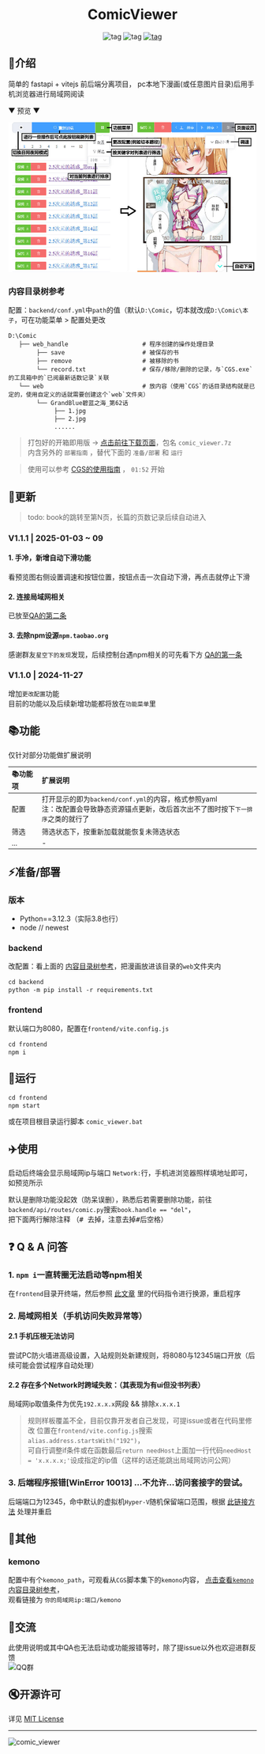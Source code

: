 <div align="center">
  <h1 id="koishi">ComicViewer</h1>
  <img src="https://img.shields.io/badge/-3.12%2B-brightgreen.svg?logo=python" alt="tag">
  <img src="https://img.shields.io/badge/By-Fastapi_&_vitejs-blue.svg?colorA=abcdef" alt="tag">
  <a href="https://github.com/jasoneri/comic_viewer/releases" target="_blank">
     <img src="https://img.shields.io/github/downloads/jasoneri/comic_viewer/total?style=social&logo=github" alt="tag">
  </a>
</div>

## 📑介绍

简单的 fastapi + vitejs 前后端分离项目， pc本地下漫画(或任意图片目录)后用手机浏览器进行局域网阅读

▼ 预览 ▼

![comic_viewer.jpg](doc/assets/comic_viewer.jpg)

### 内容目录树参考

配置：`backend/conf.yml`中`path`的值（默认`D:\Comic`，切本就改成`D:\Comic\本子`，可在功能菜单 > 配置处更改

```shell
D:\Comic                              
   ├── web_handle                     # 程序创建的操作处理目录
        ├── save                      # 被保存的书
        ├── remove                    # 被移除的书
        └── record.txt                # 保存/移除/删除的记录，与`CGS.exe`的工具箱中的`已阅最新话数记录`关联
   └── web                            # 放内容（使用`CGS`的话目录结构就是已定的，使用自定义的话就需要创建这个`web`文件夹）
        └── GrandBlue碧蓝之海_第62话
             ├── 1.jpg
             ├── 2.jpg
             ......
```

> 打包好的开箱即用版 → [点击前往下载页面](https://github.com/jasoneri/comic_viewer/releases)，包名 `comic_viewer.7z`<br>
> 内含另外的 `部署指南` ，替代下面的 `准备/部署` 和 `运行`

> 使用可以参考 [CGS的使用指南](https://www.veed.io/view/zh-CN/688ae765-2bfb-4deb-9495-32b24a273373?panel=comments) ，
> `01:52` 开始

## 📢更新

> todo: book的跳转至第N页，长篇的页数记录后续自动进入

### V1.1.1 | 2025-01-03 ~ 09

#### 1. 手冷，新增自动下滑功能

看预览图右侧设置调速和按钮位置，按钮点击一次自动下滑，再点击就停止下滑

#### 2. 连接局域网相关

已放至[QA的第二条](#-q--a-问答)

#### 3. 去除npm设源`npm.taobao.org`

感谢群友`星空下的发现`发现，后续控制台遇npm相关的可先看下方 [QA的第一条](#-q--a-问答)

### V1.1.0 | 2024-11-27

增加`更改配置`功能  
目前的功能以及后续新增功能都将放在`功能菜单`里

## 📚功能

仅针对部分功能做扩展说明

| 📚功能项 | 扩展说明                                                                              | 
|:------|:----------------------------------------------------------------------------------|
| 配置    | 打开显示的即为`backend/conf.yml`的内容，格式参照yaml<br>注：改配置会导致静态资源锚点更新，改后首次出不了图时按下`下一排序`之类的就行了 |
| 筛选    | 筛选状态下，按重新加载就能恢复未筛选状态                                                              |
| ...   | -                                                                                 |

## ⚡️准备/部署

### 版本

+ Python==3.12.3（实际3.8也行）
+ node  // newest

### backend

改配置：看上面的 [内容目录树参考](#内容目录树参考)，把漫画放进该目录的`web`文件夹内

```shell
cd backend
python -m pip install -r requirements.txt
```

### frontend

默认端口为8080，配置在`frontend/vite.config.js`

```shell
cd frontend
npm i
```

## 🚀运行

```shell
cd frontend
npm start
```

或在项目根目录运行脚本 `comic_viewer.bat`

## ✈️使用

启动后终端会显示局域网ip与端口 `Network:`行，手机进浏览器照样填地址即可，如预览所示

默认是删除功能没起效（防呆误删），熟悉后若需要删除功能，前往`backend/api/routes/comic.py`搜索`book.handle == "del"`，  
把下面两行解除注释 （<kbd># </kbd>去掉，注意去掉<kbd>#</kbd>后空格）

## ❓ Q & A 问答

### 1. `npm i`一直转圈无法启动等npm相关

在`frontend`目录开终端，然后参照 [此文章](https://blog.csdn.net/qq_43940789/article/details/131449710) 里的代码指令进行换源，重启程序

### 2. 局域网相关（手机访问失败异常等）

#### 2.1 手机压根无法访问

尝试PC防火墙进高级设置，入站规则处新建规则，将8080与12345端口开放（后续可能会尝试程序自动处理）

#### 2.2 存在多个Network时跨域失败：（其表现为有ui但没书列表）

局域网ip取值条件为优先`192.x.x.x`网段 && 排除`x.x.x.1`
> 规则样板覆盖不全，目前仅靠开发者自己发现，可提issue或者在代码里修改 位置在`frontend/vite.config.js`搜索`alias.address.startsWith("192")`，  
> 可自行调整if条件或在函数最后`return needHost`上面加一行代码`needHost = 'x.x.x.x;'`设成指定的ip值（这样的话还能跳出局域网访问公网）

### 3. 后端程序报错[WinError 10013] ...不允许...访问套接字的尝试。
后端端口为12345，命中默认的虚拟机`Hyper-V`随机保留端口范围，根据 [此链接方法](https://zhaoji.wang/solve-the-problem-of-windows-10-ports-being-randomly-reserved-occupied-by-hyper-v/) 处理并重启

## 🔰其他

### kemono

配置中有个`kemono_path`，可观看从`CGS`脚本集下的`kemono`内容，
[点击查看`kemono`内容目录树参考](https://github.com/jasoneri/ComicGUISpider/blob/GUI/utils/script/script.md#%E8%BF%90%E8%A1%8C%E8%BF%87%E5%90%8E%E6%89%80%E5%BE%97%E7%9B%AE%E5%BD%95%E6%A0%91)，  
观看链接为 `你的局域网ip:端口/kemono`

## 💬交流

此使用说明或其中QA也无法启动或功能报错等时，除了提issue以外也欢迎进群反馈  
![QQ群](https://img.shields.io/badge/QQ群-437774506-blue.svg?colorA=abcopq)

## 🔇开源许可

详见 [MIT License](https://github.com/jasoneri/comic_viewer/blob/master/LICENSE)

---

![comic_viewer](https://count.getloli.com/get/@comic_viewer?theme=rule34)

